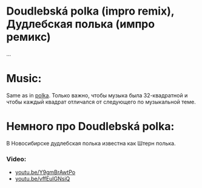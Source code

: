 Doudlebská polka (impro remix), Дудлебская полька (импро ремикс)
=====================
...

Music:
======
Same as in [polka](polka.md). Только важно, чтобы музыка была 32-квадратной и чтобы каждый квадрат отличался от следующего по музыкальной теме.

Немного про Doudlebská polka:
=======================
В Новосибирске дудлебская полька известна как Штерн полька.

### Video:
- [youtu.be/Y9gmBrAwtPo](https://www.youtube.com/watch?v=Y9gmBrAwtPo)
- [youtu.be/vffEuIGNsiQ](https://www.youtube.com/watch?v=vffEuIGNsiQ)

